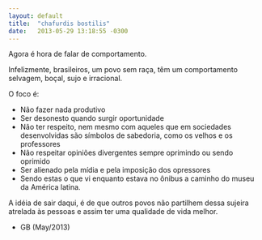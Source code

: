 ```yaml
---
layout: default
title:  "chafurdis bostilis"
date:   2013-05-29 13:18:55 -0300
---
```


Agora é hora de falar de comportamento. 

Infelizmente, brasileiros, um povo sem raça, têm um comportamento selvagem, boçal, sujo e irracional. 

O foco é:
* Não fazer nada produtivo
* Ser desonesto quando surgir oportunidade
* Não ter respeito, nem mesmo com aqueles que em sociedades desenvolvidas são símbolos de sabedoria, como os velhos e os professores
* Não respeitar opiniões divergentes sempre oprimindo ou sendo oprimido 
* Ser alienado pela mídia e pela imposição dos opressores 
* Sendo estas o que vi enquanto estava no ônibus a caminho do museu da América latina. 
  
A idéia de sair daqui, é de que outros povos não partilhem dessa sujeira atrelada às pessoas e assim ter uma qualidade de vida melhor. 


* GB (May/2013)
